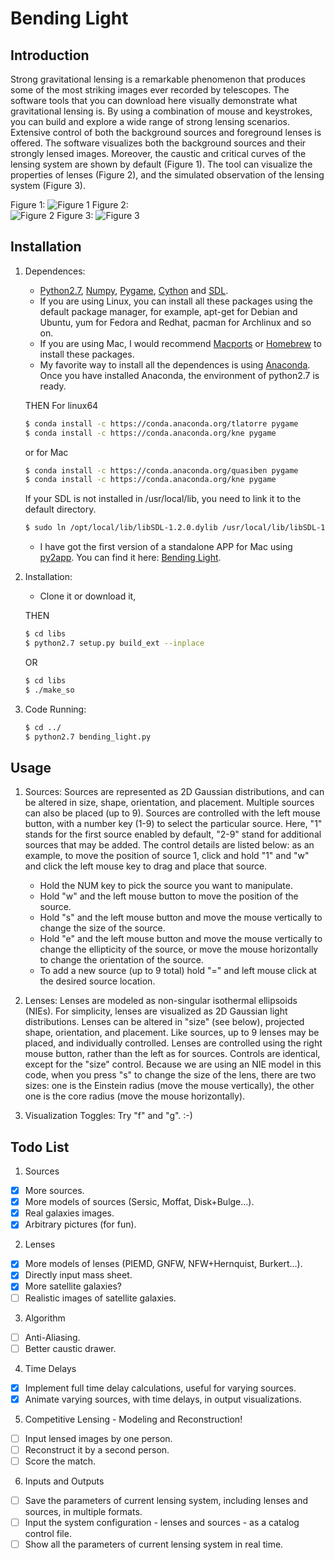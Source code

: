 # Bending Light

## Introduction
Strong gravitational lensing is a remarkable phenomenon that produces some of the most striking images ever recorded by telescopes. The software tools that you can download here visually demonstrate what gravitational lensing is. By using a combination of mouse and keystrokes, you can build and explore a wide range of strong lensing scenarios. Extensive control of both the background sources and foreground lenses is offered. The software visualizes both the background sources and their strongly lensed images. Moreover, the caustic and critical curves of the lensing system are shown by default (Figure 1). The tool can visualize the properties of lenses (Figure 2), and the simulated observation of the lensing system (Figure 3).


Figure 1:
![Figure 1](./screen_shots/figure_0.png)
Figure 2:  
![Figure 2](./screen_shots/figure_1.png)
Figure 3:
![Figure 3](./screen_shots/figure_2.png)


## Installation
1. Dependences:  
	* [Python2.7](https://www.python.org), [Numpy](http://www.numpy.org), [Pygame](http://www.pygame.org), [Cython](http://cython.github.io) and [SDL](https://www.libsdl.org).
	* If you are using Linux, you can install all these packages using the default package manager, for example, apt-get for Debian and Ubuntu, yum for Fedora and Redhat,  pacman for Archlinux and so on.
	* If you are using Mac, I would recommend [Macports](https://www.macports.org) or [Homebrew](http://brew.sh) to install these packages.
	* My favorite way to install all the dependences is using [Anaconda](https://store.continuum.io/cshop/anaconda/). Once you have installed Anaconda, the environment of python2.7 is ready.

	THEN
	For linux64
	```bash
	$ conda install -c https://conda.anaconda.org/tlatorre pygame
	$ conda install -c https://conda.anaconda.org/kne pygame
	```
	or for Mac
	```bash
	$ conda install -c https://conda.anaconda.org/quasiben pygame
	$ conda install -c https://conda.anaconda.org/kne pygame
	```

	If your SDL is not installed in /usr/local/lib, you need to link it to the default directory.
	```bash
	$ sudo ln /opt/local/lib/libSDL-1.2.0.dylib /usr/local/lib/libSDL-1.2.0.dylib
	```
	* I have got the first version of a standalone APP for Mac using [py2app](http://pythonhosted.org/py2app/). You can find it here: [Bending Light](https://www.dropbox.com/s/md2ppg5es7r3ner/Bending%20Light.zip?dl=0).
	

2. Installation:  
	* Clone it or download it,    

	THEN
	```bash
	$ cd libs
	$ python2.7 setup.py build_ext --inplace
	```
	OR
	```bash
	$ cd libs
	$ ./make_so
	```
3. Code Running:  

	```bash
	$ cd ../
	$ python2.7 bending_light.py
	```


## Usage

1. Sources:
Sources are represented as 2D Gaussian distributions, and can be altered in size, shape, orientation, and placement. Multiple sources can also be placed (up to 9). Sources are controlled with the left mouse button, with a number key (1-9) to select the particular source. Here, "1" stands for the first source enabled by default, "2-9" stand for additional sources that may be added. The control details are listed below: as an example, to move the position of source 1, click and hold "1" and "w" and click the left mouse key to drag and place that source.

	* Hold the NUM key to pick the source you want to manipulate.
	* Hold "w" and the left mouse button to move the position of the source.
	* Hold "s" and the left mouse button and move the mouse vertically to change the size of the source.
	* Hold "e" and the left mouse button and move the mouse vertically to change the ellipticity of the source, or move the mouse horizontally to change the orientation of the source.
	* To add a new source (up to 9 total) hold "=" and left mouse click at the desired source location.

2. Lenses:
Lenses are modeled as non-singular isothermal ellipsoids (NIEs). For simplicity, lenses are visualized as 2D Gaussian light distributions. Lenses can be altered in "size" (see below), projected shape, orientation, and placement. Like sources, up to 9 lenses may be placed, and individually controlled. Lenses are controlled using the right mouse button, rather than the left as for sources. Controls are identical, except for the "size" control. Because we are using an NIE model in this code, when you press "s" to change the size of the lens, there are two sizes: one is the Einstein radius (move the mouse vertically), the other one is the core radius (move the mouse horizontally).

3. Visualization Toggles:
Try "f" and "g". :-)

## Todo List
1. Sources
 - [x] More sources.
 - [x] More models of sources (Sersic, Moffat, Disk\+Bulge...).
 - [x] Real galaxies images.
 - [x] Arbitrary pictures (for fun).

2. Lenses
 - [x] More models of lenses (PIEMD, GNFW, NFW\+Hernquist, Burkert...).
 - [x] Directly input mass sheet.
 - [x] More satellite galaxies?
 - [ ] Realistic images of satellite galaxies.

3. Algorithm 
 - [ ] Anti-Aliasing.
 - [ ] Better caustic drawer.

4. Time Delays
 - [x] Implement full time delay calculations, useful for varying sources.
 - [x] Animate varying sources, with time delays, in output visualizations.

5. Competitive Lensing - Modeling and Reconstruction!
 - [ ] Input lensed images by one person.
 - [ ] Reconstruct it by a second person.
 - [ ] Score the match.

6. Inputs and Outputs
 - [ ] Save the parameters of current lensing system, including lenses and sources, in multiple formats.
 - [ ] Input the system configuration - lenses and sources - as a catalog control file.
 - [ ] Show all the parameters of current lensing system in real time.

